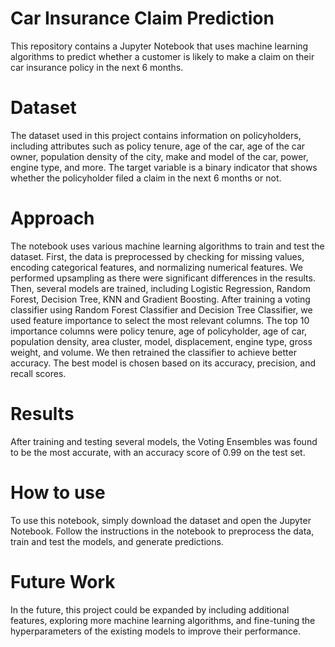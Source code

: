 # Car Insurance Claim Prediction


This repository contains a Jupyter Notebook that uses machine learning algorithms to predict whether a customer is likely to make a claim on their car insurance policy in the next 6 months.

# Dataset
The dataset used in this project contains information on policyholders, including attributes such as policy tenure, age of the car, age of the car owner, population density of the city, make and model of the car, power, engine type, and more. The target variable is a binary indicator that shows whether the policyholder filed a claim in the next 6 months or not.

# Approach
The notebook uses various machine learning algorithms to train and test the dataset. First, the data is preprocessed by checking for missing values, encoding categorical features, and normalizing numerical features. We performed upsampling as there were significant differences in the results. Then, several models are trained, including Logistic Regression, Random Forest, Decision Tree, KNN and Gradient Boosting. After training a voting classifier using Random Forest Classifier and Decision Tree Classifier, we used feature importance to select the most relevant columns. The top 10 importance columns were policy tenure, age of policyholder, age of car, population density, area cluster, model, displacement, engine type, gross weight, and volume. We then retrained the classifier to achieve better accuracy. The best model is chosen based on its accuracy, precision, and recall scores. 

# Results
After training and testing several models, the Voting Ensembles was found to be the most accurate, with an accuracy score of 0.99 on the test set.

# How to use
To use this notebook, simply download the dataset and open the Jupyter Notebook. Follow the instructions in the notebook to preprocess the data, train and test the models, and generate predictions.

# Future Work
In the future, this project could be expanded by including additional features, exploring more machine learning algorithms, and fine-tuning the hyperparameters of the existing models to improve their performance.
